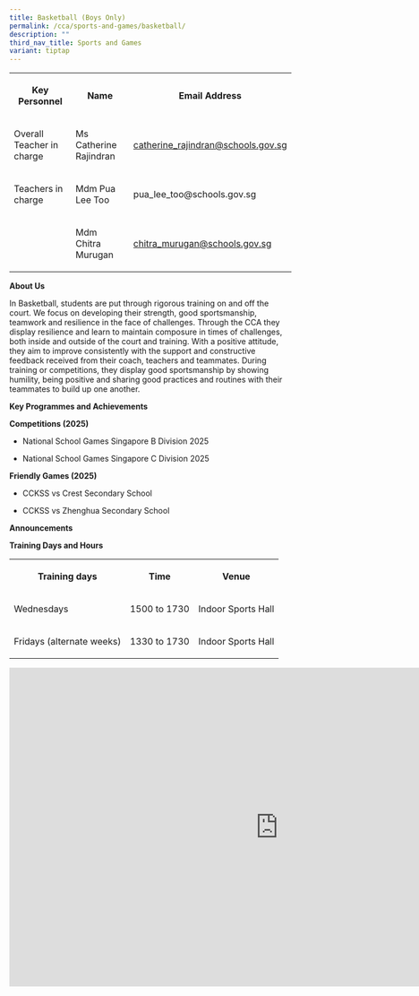 ```yaml
---
title: Basketball (Boys Only)
permalink: /cca/sports-and-games/basketball/
description: ""
third_nav_title: Sports and Games
variant: tiptap
---
```

<table style="minWidth: 75px">
<colgroup>
<col>
<col>
<col>
</colgroup>
<tbody>
<tr>
<th rowspan="1" colspan="1">
<p>Key Personnel</p>
</th>
<th rowspan="1" colspan="1">
<p>Name</p>
</th>
<th rowspan="1" colspan="1">
<p>Email Address</p>
</th>
</tr>
<tr>
<td rowspan="1" colspan="1">
<p>Overall Teacher in charge</p>
</td>
<td rowspan="1" colspan="1">
<p>Ms Catherine Rajindran</p>
</td>
<td rowspan="1" colspan="1">
<p><a href="mailto:catherine_rajindran@schools.gov.sg" rel="noopener noreferrer nofollow" target="_blank">catherine_rajindran@schools.gov.sg</a>
</p>
</td>
</tr>
<tr>
<td rowspan="1" colspan="1">
<p>Teachers in charge</p>
</td>
<td rowspan="1" colspan="1">
<p>Mdm Pua Lee Too</p>
</td>
<td rowspan="1" colspan="1">
<p><a rel="noopener noreferrer nofollow" target="_blank">pua_lee_too@schools.gov.sg</a>
</p>
</td>
</tr>
<tr>
<td rowspan="1" colspan="1">
<p></p>
</td>
<td rowspan="1" colspan="1">
<p>Mdm Chitra Murugan</p>
</td>
<td rowspan="1" colspan="1">
<p><a href="mailto:chitra_murugan@schools.gov.sg" rel="noopener noreferrer nofollow" target="_blank">chitra_murugan@schools.gov.sg</a>
</p>
</td>
</tr>
</tbody>
</table>
<p><strong>About Us</strong>
</p>
<p>In Basketball, students are put through rigorous training on and off the
court. We focus on developing their strength, good sportsmanship, teamwork
and resilience in the face of challenges. Through the CCA they display
resilience and learn to maintain composure in times of challenges, both
inside and outside of the court and training. With a positive attitude,
they aim to improve consistently with the support and constructive feedback
received from their coach, teachers and teammates. During training or competitions,
they display good sportsmanship by showing humility, being positive and
sharing good practices and routines with their teammates to build up one
another.</p>
<p><strong>Key Programmes and Achievements</strong>
</p>
<p><strong>Competitions (2025)</strong>
</p>
<ul data-tight="true" class="tight">
<li>
<p>National School Games Singapore B Division 2025</p>
</li>
<li>
<p>National School Games Singapore C Division 2025</p>
</li>
</ul>
<p><strong>Friendly Games (2025)</strong>
</p>
<ul data-tight="true" class="tight">
<li>
<p>CCKSS vs Crest Secondary School</p>
</li>
<li>
<p>CCKSS vs Zhenghua Secondary School</p>
</li>
</ul>
<p><strong>Announcements</strong>
</p>
<p><strong>Training Days and Hours</strong>
</p>
<table style="minWidth: 75px">
<colgroup>
<col>
<col>
<col>
</colgroup>
<tbody>
<tr>
<th rowspan="1" colspan="1">
<p>Training days</p>
</th>
<th rowspan="1" colspan="1">
<p>Time</p>
</th>
<th rowspan="1" colspan="1">
<p>Venue</p>
</th>
</tr>
<tr>
<td rowspan="1" colspan="1">
<p>Wednesdays</p>
</td>
<td rowspan="1" colspan="1">
<p>1500 to 1730</p>
</td>
<td rowspan="1" colspan="1">
<p>Indoor Sports Hall</p>
</td>
</tr>
<tr>
<td rowspan="1" colspan="1">
<p>Fridays (alternate weeks)</p>
</td>
<td rowspan="1" colspan="1">
<p>1330 to 1730</p>
</td>
<td rowspan="1" colspan="1">
<p>Indoor Sports Hall</p>
</td>
</tr>
</tbody>
</table>
<div class="iframe-wrapper">
<iframe height="569" width="960" allowfullscreen="true" frameborder="0" src="https://docs.google.com/presentation/d/e/2PACX-1vQTxjNBRp5qNGSX-096pTSZF082NMbpNwhCoW00hjhBOdDyuXWa0HQjhaU5ojEKosjzgLZUctiCfHJS/pubembed?start=true&amp;loop=true&amp;delayms=3000"></iframe>
</div>
<p></p>